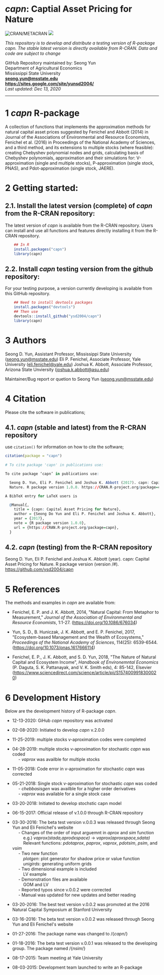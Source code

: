 # *capn*: Captial Asset Pricing for Nature

![CRAN/METACRAN](https://img.shields.io/cran/v/capn?color=blue) ![](http://cranlogs.r-pkg.org/badges/grand-total/capn?color=blue) 

*This repository is to develop and distribute a testing version of R-package _capn_. The stable latest version is directly available from R-CRAN.*
*Data and code are subject to change*

GitHub Repository maintained by: Seong Yun\
Department of Agricultural Economics\
Mississippi State University\
**<seong.yun@msstate.edu>**\
**<https://sites.google.com/site/yunsd2004/>**\
*Last updated: Dec 13, 2020*

------------------------------------------------------------------------

1 *capn* R-package
==========

A collection of functions that implements the approximation methods for natural capital asset prices suggested by Fenichel and Abbott (2014) in Journal of the Associations of Environmental and Resource Economists, Fenichel et al. (2016) in Proceedings of the National Academy of Sciences, and a third method, and its extensions to multiple stocks (where feasible): creating Chebyshev polynomial nodes and grids, calculating basis of Chebyshev polynomials, approximation and their simulations for: V-approximation (single and multiple stocks), P-approximation (single stock, PNAS), and Pdot-approximation (single stock, JAERE).

2 Getting started:
==================

2.1. Install the latest version (complete) of *capn* from the R-CRAN repository:
--------------------------------------------------

The latest version of *capn* is available from the R-CRAN repository. Users can install and use all functions and features directly installing it from the R-CRAN repository.

``` r
    ## In R
    install.packages("capn")
    library(capn)
```

2.2. Install *capn* testing version from the github repository:
---------------------------------

For your testing purpose, a version currently developing is available from this GitHub repository.


``` r
    ## Need to install devtools packages
    install.packages("devtools")
    ## Then use
    devtools::install_github("ysd2004/capn")
    library(capn)
```

3 Authors
====================================
Seong D. Yun, Assistant Professor, Mississippi State University (<seong.yun@msstate.edu>)
Eli P. Fenichel, Associate Professor, Yale University (<eli.fenichel@yale.edu>)
Joshua K. Abbott, Associate Professor, Arizona State Unviersity (<joshua.k.abbott@asu.edu>)

Maintainer/Bug report or quetion to Seong Yun (<seong.yun@msstate.edu>)

4 Citation
====================================
Please cite the software in publications;

4.1. *capn* (stable and latest) from the R-CRAN repository
---------------------------------

use `citation()` for information on how to cite the software;

```r
citation(package = "capn")
 
# To cite package 'capn' in publications use:

To cite package ‘capn’ in publications use:

  Seong D. Yun, Eli P. Fenichel and Joshua K. Abbott (2017). capn: Capital Asset Pricing for
  Nature. R package version 1.0.0. https://CRAN.R-project.org/package=capn

A BibTeX entry for LaTeX users is

  @Manual{,
    title = {capn: Capital Asset Pricing for Nature},
    author = {Seong Do Yun and Eli P. Fenichel and Joshua K. Abbott},
    year = {2017},
    note = {R package version 1.0.0},
    url = {https://CRAN.R-project.org/package=capn},
  }
```

4.2. *capn* (testing) from the R-CRAN repository
---------------------------------
Seong D. Yun, Eli P. Fenichel and Joshua K. Abbott (year). capn: Capital Asset Pricing for Nature. R package version (version /#). https://github.com/ysd2004/capn

5 References
====================================
The methods and examples in *capn* are available from:

* Fenichel, E. P. and J. K. Abbott, 2014, "Natural Capital: From Metaphor to Measurement," *Journal of the Association of Environmental and Resource Economists*, 1:1-27. (<https://doi.org/10.1086/676034>)
* Yun, S. D., B. Huniczak, J. K. Abbott, and E. P. Fenichel, 2017, "Ecosystem-based Management and the Wealth of Ecosystems," *Proceedings of the National Academy of Sciences*, 114(25): 6539-6544. (<https://doi.org/10.1073/pnas.1617666114>)

* Fenichel, E. P., J. K. Abbott, and S. D. Yun, 2018, "The Nature of Natural Capital and Ecosystem Income", *Handbook of Environemntal Economics* (P. Daguta, S. K. Pattanayak, and V. K. Smith eds), 4: 85-142, Elsevier (<https://www.sciencedirect.com/science/article/pii/S1574009918300020>) 

6 Development History
====================================

Below are the development history of R-package *capn*.

* 12-13-2020: GiHub *capn* repository was activated

* 02-08-2020: Initiated to develop *capn* v.2.0.0 

* 11-25-2019: multiple stocks v-aproximation codes were completed

* 04-28-2019: multiple stocks v-aproximation for stochastic *capn* was coded\
&nbsp;&nbsp;&nbsp;&nbsp; - *vaprox* was availble for multiple stocks

* 11-05-2018: Code error in v-aproximation for stochastic *capn* was corrected

* 05-21-2018: Single stock v-aproximation for stochastic *capn* was coded\
&nbsp;&nbsp;&nbsp;&nbsp; - *chebbasisgen* was availble for a higher order derivatives\
&nbsp;&nbsp;&nbsp;&nbsp; - *vaprox* was available for a single stock case

* 03-20-2018: Initiated to develop stochstic capn model

* 06-15-2017: Official release of v.1.0.0 through R-CRAN repository

* 03-30-2016: The beta test version v.0.0.3 was released through Seong Yun and Eli Fenichel's website\
&nbsp;&nbsp;&nbsp;&nbsp; - Changes of the order of input arguemnt in *aprox* and *sim* function\
&nbsp;&nbsp;&nbsp;&nbsp;&nbsp;&nbsp;&nbsp;&nbsp; e.g.) *vaprox(stada,aprodxspace)* -> *vaprox(aproxspace,sdata)*\
&nbsp;&nbsp;&nbsp;&nbsp;&nbsp;&nbsp;&nbsp;&nbsp; Relevant functions: *pdotaprox*, *paprox*, *vaprox*, *pdotsim*, *psim*, and *vsim*\
&nbsp;&nbsp;&nbsp;&nbsp; - Two new function\
&nbsp;&nbsp;&nbsp;&nbsp;&nbsp;&nbsp;&nbsp;&nbsp; *plotgen*: plot generator for shadow price or value function\
&nbsp;&nbsp;&nbsp;&nbsp;&nbsp;&nbsp;&nbsp;&nbsp; *unigirds*: generating uniform grids\
&nbsp;&nbsp;&nbsp;&nbsp; - Two dimensional example is included\
&nbsp;&nbsp;&nbsp;&nbsp;&nbsp;&nbsp;&nbsp;&nbsp; LV example\
&nbsp;&nbsp;&nbsp;&nbsp; - Demonstration files are available\
&nbsp;&nbsp;&nbsp;&nbsp;&nbsp;&nbsp;&nbsp;&nbsp; GOM and LV\
&nbsp;&nbsp;&nbsp;&nbsp; - Reported typos since v.0.0.2 were corrected\
&nbsp;&nbsp;&nbsp;&nbsp; - Manual was updated for new updates and better reading

* 03-20-2016: The best test version v.0.0.2 was promoted at the 2016 Natural Capital Symposium at Stanford University

* 03-16-2016: The beta test version v.0.0.2 was released through Seong Yun and Eli Fenichel's website   

* 01-27-2016: The package name was changed to /{*capn*/} 

* 01-18-2016: The beta test version v.0.0.1 was released to the developing group. The package named /{*nsim*/}

* 08-17-2015: Team meeting at Yale University

* 08-03-2015: Development team launched to write an R-package


